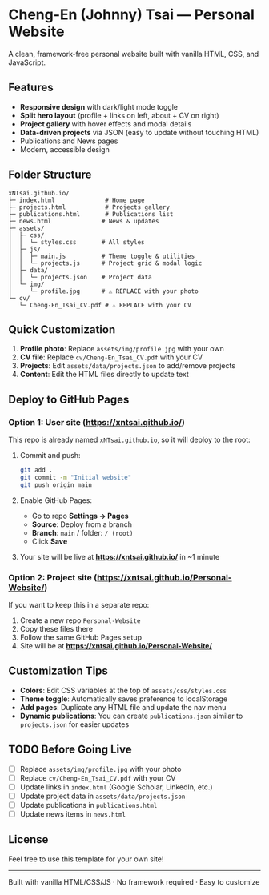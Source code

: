 # Cheng-En (Johnny) Tsai — Personal Website

A clean, framework-free personal website built with vanilla HTML, CSS, and JavaScript.

## Features

- **Responsive design** with dark/light mode toggle
- **Split hero layout** (profile + links on left, about + CV on right)
- **Project gallery** with hover effects and modal details
- **Data-driven projects** via JSON (easy to update without touching HTML)
- Publications and News pages
- Modern, accessible design

## Folder Structure

```
xNTsai.github.io/
├─ index.html              # Home page
├─ projects.html           # Projects gallery
├─ publications.html       # Publications list
├─ news.html              # News & updates
├─ assets/
│  ├─ css/
│  │  └─ styles.css       # All styles
│  ├─ js/
│  │  ├─ main.js          # Theme toggle & utilities
│  │  └─ projects.js      # Project grid & modal logic
│  ├─ data/
│  │  └─ projects.json    # Project data
│  └─ img/
│     └─ profile.jpg      # ⚠️ REPLACE with your photo
└─ cv/
   └─ Cheng-En_Tsai_CV.pdf # ⚠️ REPLACE with your CV
```

## Quick Customization

1. **Profile photo**: Replace `assets/img/profile.jpg` with your own
2. **CV file**: Replace `cv/Cheng-En_Tsai_CV.pdf` with your CV
3. **Projects**: Edit `assets/data/projects.json` to add/remove projects
4. **Content**: Edit the HTML files directly to update text

## Deploy to GitHub Pages

### Option 1: User site (https://xntsai.github.io/)

This repo is already named `xNTsai.github.io`, so it will deploy to the root:

1. Commit and push:
   ```bash
   git add .
   git commit -m "Initial website"
   git push origin main
   ```

2. Enable GitHub Pages:
   - Go to repo **Settings → Pages**
   - **Source**: Deploy from a branch
   - **Branch**: `main` / folder: `/ (root)`
   - Click **Save**

3. Your site will be live at **https://xntsai.github.io/** in ~1 minute

### Option 2: Project site (https://xntsai.github.io/Personal-Website/)

If you want to keep this in a separate repo:

1. Create a new repo `Personal-Website`
2. Copy these files there
3. Follow the same GitHub Pages setup
4. Site will be at **https://xntsai.github.io/Personal-Website/**

## Customization Tips

- **Colors**: Edit CSS variables at the top of `assets/css/styles.css`
- **Theme toggle**: Automatically saves preference to localStorage
- **Add pages**: Duplicate any HTML file and update the nav menu
- **Dynamic publications**: You can create `publications.json` similar to `projects.json` for easier updates

## TODO Before Going Live

- [ ] Replace `assets/img/profile.jpg` with your photo
- [ ] Replace `cv/Cheng-En_Tsai_CV.pdf` with your CV
- [ ] Update links in `index.html` (Google Scholar, LinkedIn, etc.)
- [ ] Update project data in `assets/data/projects.json`
- [ ] Update publications in `publications.html`
- [ ] Update news items in `news.html`

## License

Feel free to use this template for your own site!

---

Built with vanilla HTML/CSS/JS · No framework required · Easy to customize

